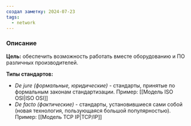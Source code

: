 ```yaml
---
создал заметку: 2024-07-23
tags:
  - network
---
```

### Описание
**Цель:** обеспечить возможность работать вместе оборудованию и ПО различных производителей.

**Типы стандартов:**
- *De jure (формальные, юридические)* - стандарты, принятые по формальным законам стандартизации. Пример: [[Модель ISO OSI|ISO OSI]]
- *De facto (фактические)* - стандарты, установившиеся сами собой (новая технология, пользующаяся большой популярностью). Пример: [[Модель TCP IP|TCP/IP]]
